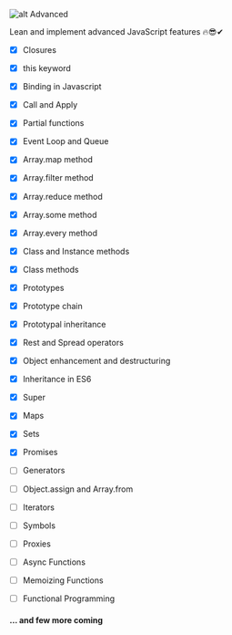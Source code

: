 ![alt Advanced](https://www.stimulsoft.com/images/products/reports-js/js.png)

Lean and implement advanced JavaScript features 🔥😎✔

- [x] Closures
- [x] this keyword
- [x] Binding in Javascript
- [x] Call and Apply
- [x] Partial functions
- [x] Event Loop and Queue
- [x] Array.map method
- [x] Array.filter method
- [x] Array.reduce method
- [x] Array.some method
- [x] Array.every method
- [x] Class and Instance methods
- [x] Class methods
- [x] Prototypes
- [x] Prototype chain
- [x] Prototypal inheritance
- [x] Rest and Spread operators
- [x] Object enhancement and destructuring
- [x] Inheritance in ES6
- [x] Super
- [x] Maps
- [x] Sets
- [x] Promises
- [ ] Generators
- [ ] Object.assign and Array.from
- [ ] Iterators
- [ ] Symbols
- [ ] Proxies
- [ ] Async Functions

- [ ] Memoizing Functions
- [ ] Functional Programming

#### ... and few more coming
